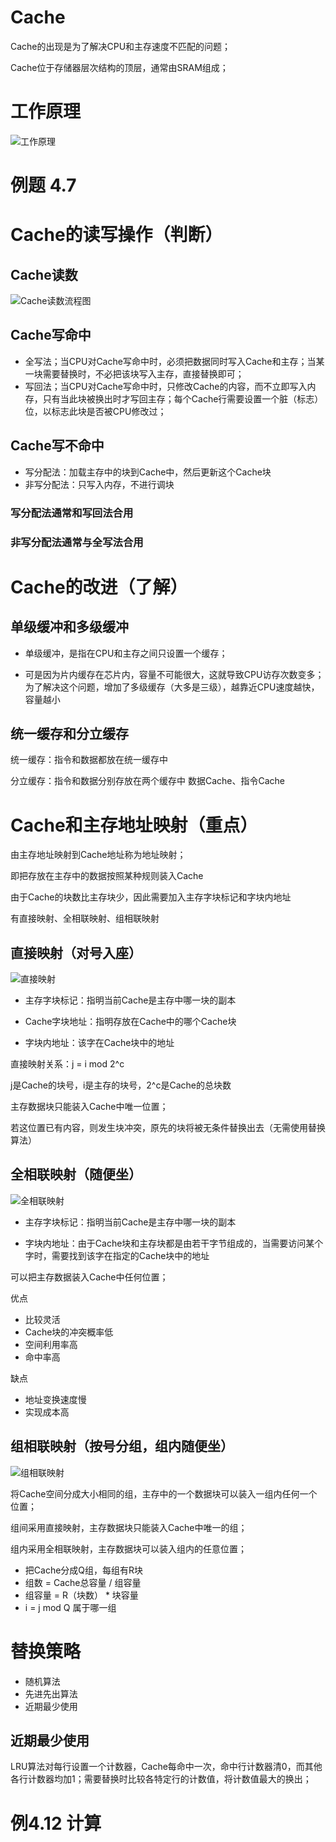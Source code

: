 # Cache
Cache的出现是为了解决CPU和主存速度不匹配的问题；

Cache位于存储器层次结构的顶层，通常由SRAM组成；

# 工作原理
![工作原理](https://raw.githubusercontent.com/Juston007/ComputerOrganization/main/Chapter4_Memory/img/Cache%E5%B7%A5%E4%BD%9C%E5%8E%9F%E7%90%86.jpg)

# 例题 4.7

# Cache的读写操作（判断）
## Cache读数
![Cache读数流程图](https://raw.githubusercontent.com/Juston007/ComputerOrganization/main/Review/img/chapter3/Cache%E7%9A%84%E8%AF%BB%E6%95%B0%E6%93%8D%E4%BD%9C.jpg)

## Cache写命中
* 全写法；当CPU对Cache写命中时，必须把数据同时写入Cache和主存；当某一块需要替换时，不必把该块写入主存，直接替换即可；
* 写回法；当CPU对Cache写命中时，只修改Cache的内容，而不立即写入内存，只有当此块被换出时才写回主存；每个Cache行需要设置一个脏（标志）位，以标志此块是否被CPU修改过；

## Cache写不命中
* 写分配法：加载主存中的块到Cache中，然后更新这个Cache块
* 非写分配法：只写入内存，不进行调块

### 写分配法通常和写回法合用
### 非写分配法通常与全写法合用


# Cache的改进（了解）
## 单级缓冲和多级缓冲
* 单级缓冲，是指在CPU和主存之间只设置一个缓存；

* 可是因为片内缓存在芯片内，容量不可能很大，这就导致CPU访存次数变多；为了解决这个问题，增加了多级缓存（大多是三级），越靠近CPU速度越快，容量越小
## 统一缓存和分立缓存
统一缓存：指令和数据都放在统一缓存中

分立缓存：指令和数据分别存放在两个缓存中    数据Cache、指令Cache

# Cache和主存地址映射（重点）
由主存地址映射到Cache地址称为地址映射；

即把存放在主存中的数据按照某种规则装入Cache

由于Cache的块数比主存块少，因此需要加入主存字块标记和字块内地址

有直接映射、全相联映射、组相联映射

## 直接映射（对号入座）
![直接映射](https://raw.githubusercontent.com/Juston007/ComputerOrganization/main/Chapter4_Memory/img/%E7%9B%B4%E6%8E%A5%E6%98%A0%E5%B0%84.jpg)

* 主存字块标记：指明当前Cache是主存中哪一块的副本

* Cache字块地址：指明存放在Cache中的哪个Cache块

* 字块内地址：该字在Cache块中的地址

直接映射关系：j = i mod 2^c

j是Cache的块号，i是主存的块号，2^c是Cache的总块数

主存数据块只能装入Cache中唯一位置；

若这位置已有内容，则发生块冲突，原先的块将被无条件替换出去（无需使用替换算法）


## 全相联映射（随便坐）
![全相联映射](https://raw.githubusercontent.com/Juston007/ComputerOrganization/main/Chapter4_Memory/img/%E5%85%A8%E7%9B%B8%E8%81%94%E6%98%A0%E5%B0%84%E6%96%B9%E5%BC%8F.jpg)

* 主存字块标记：指明当前Cache是主存中哪一块的副本

* 字块内地址：由于Cache块和主存块都是由若干字节组成的，当需要访问某个字时，需要找到该字在指定的Cache块中的地址

可以把主存数据装入Cache中任何位置；

优点
* 比较灵活
* Cache块的冲突概率低
* 空间利用率高
* 命中率高

缺点
* 地址变换速度慢
* 实现成本高

## 组相联映射（按号分组，组内随便坐）
![组相联映射](https://raw.githubusercontent.com/Juston007/ComputerOrganization/main/Chapter4_Memory/img/%E7%BB%84%E7%9B%B8%E8%81%94%E6%98%A0%E5%B0%84%E6%96%B9%E5%BC%8F.jpg)

将Cache空间分成大小相同的组，主存中的一个数据块可以装入一组内任何一个位置；

组间采用直接映射，主存数据块只能装入Cache中唯一的组；

组内采用全相联映射，主存数据块可以装入组内的任意位置；

* 把Cache分成Q组，每组有R块
* 组数 = Cache总容量 / 组容量
* 组容量 = R（块数） * 块容量
* i = j mod Q  属于哪一组

# 替换策略
* 随机算法
* 先进先出算法
* 近期最少使用

## 近期最少使用
LRU算法对每行设置一个计数器，Cache每命中一次，命中行计数器清0，而其他各行计数器均加1；需要替换时比较各特定行的计数值，将计数值最大的换出；

# 例4.12 计算